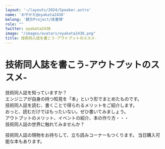 ```yaml
---
layout: '~/layouts/2024/Speaker.astro'
name: 'おやかた@oyakata2438'
belong: '親方Project/技書博'
role: ""
twitter: oyakata2438
image: "/images/avatars/oyakata2438.png"
title: 技術同人誌を書こう-アウトプットのススメ-
---
```


# 技術同人誌を書こう-アウトプットのススメ-

技術同人誌を知っていますか？  
エンジニアが自身の持つ知見を「本」という形でまとめたものです。  
技術同人誌を読む、書くことで得られるメリットをご紹介します。  
おっと、読むだけではもったいない。ぜひ書いてみましょう。   
アウトプットのメリット、イベントの紹介、本の作り方・・・  
技術同人誌の世界に触れてみませんか？  
  
技術同人誌の現物をお持ちして、立ち読みコーナーもつくります。
当日購入可能な本もあります。
